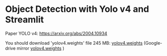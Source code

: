 # Object Detection with Yolo v4 and Streamlit

Paper YOLO v4: https://arxiv.org/abs/2004.10934

You should download 'yolov4.weights' file 245 MB: [yolov4.weights](https://github.com/AlexeyAB/darknet/releases/download/darknet_yolo_v3_optimal/yolov4.weights) (Google-drive mirror [yolov4.weights](https://drive.google.com/open?id=1cewMfusmPjYWbrnuJRuKhPMwRe_b9PaT) )
